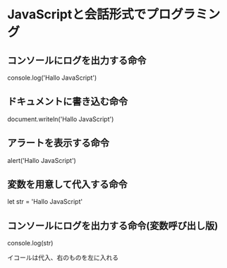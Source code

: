 # JavaScriptと会話形式でプログラミング
## コンソールにログを出力する命令
console.log('Hallo JavaScript')

## ドキュメントに書き込む命令
document.writeln('Hallo JavaScript')

## アラートを表示する命令
alert('Hallo JavaScript')

## 変数を用意して代入する命令
let str = 'Hallo JavaScript'

## コンソールにログを出力する命令(変数呼び出し版)
console.log(str)


イコールは代入、右のものを左に入れる